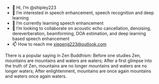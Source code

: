 - 👋 Hi, I’m @shipley223
- 👀 I’m interested in speech enhancement, speech recognition and deep learning
- 🌱 I’m currently learning speech enhancement
- 💞️ I’m looking to collaborate on acoustic echo cancellation, denoising, dereverberation, beamforming, DOA estimation, and deep learning based speech enhancement
- 📫 How to reach me xiepeng223@outlook.com

There is a popular saying in Zen Buddhism:
Before one studies Zen, mountains are mountains and waters are waters; 
After a first glimpse into the truth of Zen, mountains are no longer mountains and waters are no longer waters;
After enlightenment, mountains are once again mountains and waters once again waters.

<!---
shipley223/shipley223 is a ✨ special ✨ repository because its `README.md` (this file) appears on your GitHub profile.
You can click the Preview link to take a look at your changes.
--->
